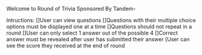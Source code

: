 Welcome to Round of Trivia
Sponsored By Tandem-

Intructions:
[]User can view questions
[]Questions with their multiple choice options must be displayed one at a time
[]Questions should not repeat in a round 
[]User can only select 1 answer out of the possible 4 
[]Correct answer must be revealed after user has submitted their answer
[User can see the score they received at the end of round